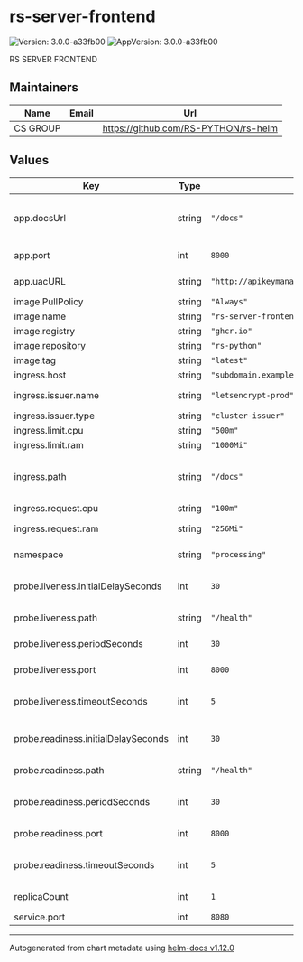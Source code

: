 # rs-server-frontend

![Version: 3.0.0-a33fb00](https://img.shields.io/badge/Version-3.0.0--a33fb00-informational?style=flat-square) ![AppVersion: 3.0.0-a33fb00](https://img.shields.io/badge/AppVersion-3.0.0--a33fb00-informational?style=flat-square)

RS SERVER FRONTEND

## Maintainers

| Name | Email | Url |
| ---- | ------ | --- |
| CS GROUP |  | <https://github.com/RS-PYTHON/rs-helm> |

## Values

| Key | Type | Default | Description |
|-----|------|---------|-------------|
| app.docsUrl | string | `"/docs"` | URL suffix for the application. Must be the same value as ingress.path |
| app.port | int | `8000` | Port for the application |
| app.uacURL | string | `"http://apikeymanager.processing.svc.cluster.local:8000/check/api_key"` | URL of the API Key Manager service |
| image.PullPolicy | string | `"Always"` | Image pull policy |
| image.name | string | `"rs-server-frontend"` | Image name |
| image.registry | string | `"ghcr.io"` | Image registry |
| image.repository | string | `"rs-python"` | Image repository |
| image.tag | string | `"latest"` | Image tag version |
| ingress.host | string | `"subdomain.example.com"` | Ingress host name |
| ingress.issuer.name | string | `"letsencrypt-prod"` | Ingress Issuer name |
| ingress.issuer.type | string | `"cluster-issuer"` | Ingress Issuer type |
| ingress.limit.cpu | string | `"500m"` | Pod CPU limit |
| ingress.limit.ram | string | `"1000Mi"` | Pod memory limit |
| ingress.path | string | `"/docs"` | Ingress path for the application. Must be the same value as app.docsUrl. |
| ingress.request.cpu | string | `"100m"` | Pod CPU request |
| ingress.request.ram | string | `"256Mi"` | Pod memory request |
| namespace | string | `"processing"` | Namespace for the deployment |
| probe.liveness.initialDelaySeconds | int | `30` | InitialDelaySeconds for the liveness probe |
| probe.liveness.path | string | `"/health"` | Path for the liveness probe |
| probe.liveness.periodSeconds | int | `30` | periodSeconds for the liveness probe |
| probe.liveness.port | int | `8000` | Port for the liveness probe |
| probe.liveness.timeoutSeconds | int | `5` | timeoutSeconds for the liveness probe |
| probe.readiness.initialDelaySeconds | int | `30` | InitialDelaySeconds for the readiness probe |
| probe.readiness.path | string | `"/health"` | Path for the readiness probe |
| probe.readiness.periodSeconds | int | `30` | periodSeconds for the readiness probe |
| probe.readiness.port | int | `8000` | Port for the readiness probe |
| probe.readiness.timeoutSeconds | int | `5` | timeoutSeconds for the readiness probe |
| replicaCount | int | `1` | Number of replicas for the deployment |
| service.port | int | `8080` | Port for the service |

----------------------------------------------
Autogenerated from chart metadata using [helm-docs v1.12.0](https://github.com/norwoodj/helm-docs/releases/v1.12.0)

